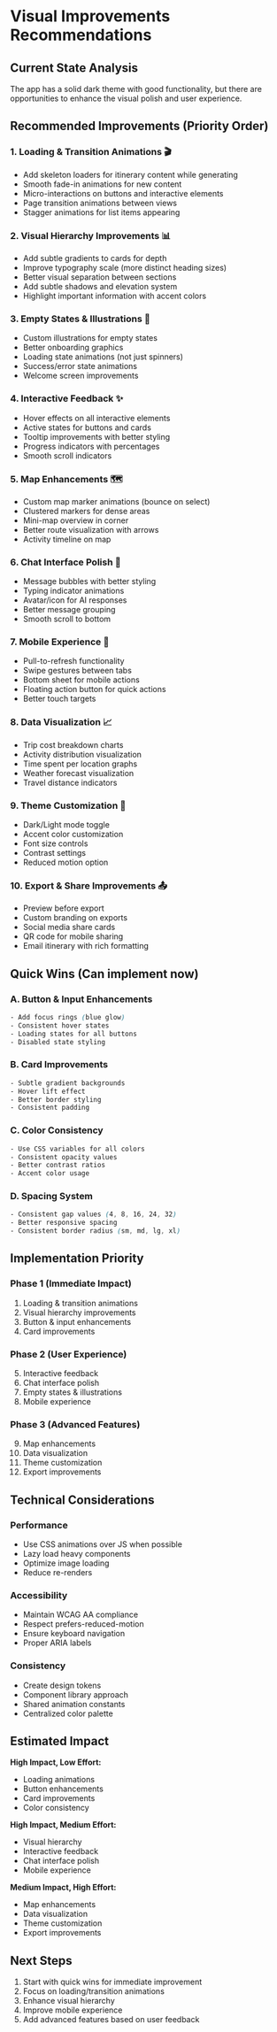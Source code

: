 # Visual Improvements Recommendations

## Current State Analysis
The app has a solid dark theme with good functionality, but there are opportunities to enhance the visual polish and user experience.

## Recommended Improvements (Priority Order)

### 1. **Loading & Transition Animations** 🎬
- Add skeleton loaders for itinerary content while generating
- Smooth fade-in animations for new content
- Micro-interactions on buttons and interactive elements
- Page transition animations between views
- Stagger animations for list items appearing

### 2. **Visual Hierarchy Improvements** 📊
- Add subtle gradients to cards for depth
- Improve typography scale (more distinct heading sizes)
- Better visual separation between sections
- Add subtle shadows and elevation system
- Highlight important information with accent colors

### 3. **Empty States & Illustrations** 🎨
- Custom illustrations for empty states
- Better onboarding graphics
- Loading state animations (not just spinners)
- Success/error state animations
- Welcome screen improvements

### 4. **Interactive Feedback** ✨
- Hover effects on all interactive elements
- Active states for buttons and cards
- Tooltip improvements with better styling
- Progress indicators with percentages
- Smooth scroll indicators

### 5. **Map Enhancements** 🗺️
- Custom map marker animations (bounce on select)
- Clustered markers for dense areas
- Mini-map overview in corner
- Better route visualization with arrows
- Activity timeline on map

### 6. **Chat Interface Polish** 💬
- Message bubbles with better styling
- Typing indicator animations
- Avatar/icon for AI responses
- Better message grouping
- Smooth scroll to bottom

### 7. **Mobile Experience** 📱
- Pull-to-refresh functionality
- Swipe gestures between tabs
- Bottom sheet for mobile actions
- Floating action button for quick actions
- Better touch targets

### 8. **Data Visualization** 📈
- Trip cost breakdown charts
- Activity distribution visualization
- Time spent per location graphs
- Weather forecast visualization
- Travel distance indicators

### 9. **Theme Customization** 🎨
- Dark/Light mode toggle
- Accent color customization
- Font size controls
- Contrast settings
- Reduced motion option

### 10. **Export & Share Improvements** 📤
- Preview before export
- Custom branding on exports
- Social media share cards
- QR code for mobile sharing
- Email itinerary with rich formatting

## Quick Wins (Can implement now)

### A. **Button & Input Enhancements**
```css
- Add focus rings (blue glow)
- Consistent hover states
- Loading states for all buttons
- Disabled state styling
```

### B. **Card Improvements**
```css
- Subtle gradient backgrounds
- Hover lift effect
- Better border styling
- Consistent padding
```

### C. **Color Consistency**
```css
- Use CSS variables for all colors
- Consistent opacity values
- Better contrast ratios
- Accent color usage
```

### D. **Spacing System**
```css
- Consistent gap values (4, 8, 16, 24, 32)
- Better responsive spacing
- Consistent border radius (sm, md, lg, xl)
```

## Implementation Priority

### Phase 1 (Immediate Impact)
1. Loading & transition animations
2. Visual hierarchy improvements
3. Button & input enhancements
4. Card improvements

### Phase 2 (User Experience)
5. Interactive feedback
6. Chat interface polish
7. Empty states & illustrations
8. Mobile experience

### Phase 3 (Advanced Features)
9. Map enhancements
10. Data visualization
11. Theme customization
12. Export improvements

## Technical Considerations

### Performance
- Use CSS animations over JS when possible
- Lazy load heavy components
- Optimize image loading
- Reduce re-renders

### Accessibility
- Maintain WCAG AA compliance
- Respect prefers-reduced-motion
- Ensure keyboard navigation
- Proper ARIA labels

### Consistency
- Create design tokens
- Component library approach
- Shared animation constants
- Centralized color palette

## Estimated Impact

**High Impact, Low Effort:**
- Loading animations
- Button enhancements
- Card improvements
- Color consistency

**High Impact, Medium Effort:**
- Visual hierarchy
- Interactive feedback
- Chat interface polish
- Mobile experience

**Medium Impact, High Effort:**
- Map enhancements
- Data visualization
- Theme customization
- Export improvements

## Next Steps
1. Start with quick wins for immediate improvement
2. Focus on loading/transition animations
3. Enhance visual hierarchy
4. Improve mobile experience
5. Add advanced features based on user feedback